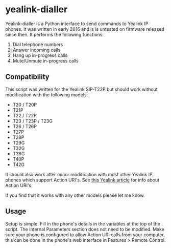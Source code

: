 # yealink-dialler
Yealink-dialler is a Python interface to send commands to Yealink IP phones. It was written in early 2016 and is is untested on firmware released since then. It performs the following functions:

1. Dial telephone numbers
2. Answer incoming calls
3. Hang up in-progress calls
4. Mute/Unmute in-progress calls


## Compatibility
This script was written for the Yealink SIP-T22P but should work without modification with the following models:

- T20 / T20P
- T21P
- T22 / T22P
- T23 / T23P / T23G
- T26 / T26P
- T27P
- T28P
- T29G
- T32G
- T38G
- T40P
- T42G

It should also work after minor modification with most other Yealink IP phones which support Action URI's. See [this Yealink article](http://support.yealink.com/faq/faqInfo?id=565) for info about Action URI's.

If you find that it works with any other models please let me know.


## Usage
Setup is simple. Fill in the phone's details in the variables at the top of the script. The Internal Parameters section does not need to be modified. Make sure your phone is configured to allow Action URI calls from your computer, this can be done in the phone's web interface in Features > Remote Control.
